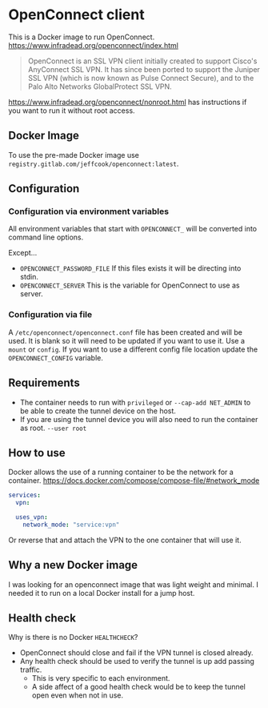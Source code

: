 # OpenConnect client

This is a Docker image to run OpenConnect.
<https://www.infradead.org/openconnect/index.html>

> OpenConnect is an SSL VPN client initially created to support Cisco's AnyConnect SSL VPN. It has since been ported to support the Juniper SSL VPN (which is now known as Pulse Connect Secure), and to the Palo Alto Networks GlobalProtect SSL VPN.

<https://www.infradead.org/openconnect/nonroot.html> has instructions if you want to run it without root access.

## Docker Image

To use the pre-made Docker image use `registry.gitlab.com/jeffcook/openconnect:latest`.

## Configuration

### Configuration via environment variables

All environment variables that start with `OPENCONNECT_` will be converted into command line options.

Except...

* `OPENCONNECT_PASSWORD_FILE` If this files exists it will be directing into stdin.
* `OPENCONNECT_SERVER` This is the variable for OpenConnect to use as server.

### Configuration via file

A `/etc/openconnect/openconnect.conf` file has been created and will be used.
It is blank so it will need to be updated if you want to use it.
Use a `mount` or `config`.
If you want to use a different config file location update the `OPENCONNECT_CONFIG` variable.

## Requirements

* The container needs to run with `privileged` or `--cap-add NET_ADMIN` to be able to create the tunnel device on the host.
* If you are using the tunnel device you will also need to run the container as root. `--user root`

## How to use

Docker allows the use of a running container to be the network for a container.
<https://docs.docker.com/compose/compose-file/#network_mode>

```yaml
services:
  vpn:

  uses_vpn:
    network_mode: "service:vpn"
```

Or reverse that and attach the VPN to the one container that will use it.

## Why a new Docker image

I was looking for an openconnect image that was light weight and minimal.
I needed it to run on a local Docker install for a jump host.

## Health check

Why is there is no Docker `HEALTHCHECK`?

* OpenConnect should close and fail if the VPN tunnel is closed already.
* Any health check should be used to verify the tunnel is up add passing traffic.
  * This is very specific to each environment.
  * A side affect of a good health check would be to keep the tunnel open even when not in use.
